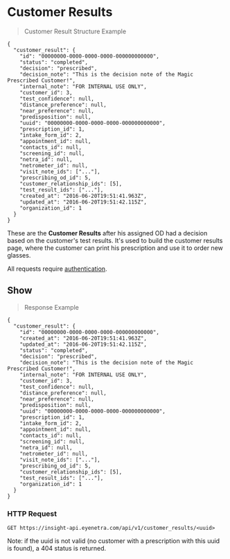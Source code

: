 # Customer Results

> Customer Result Structure Example

````
{
  "customer_result": {
    "id": "00000000-0000-0000-0000-000000000000",
    "status": "completed",
    "decision": "prescribed",
    "decision_note": "This is the decision note of the Magic Prescribed Customer!",
    "internal_note": "FOR INTERNAL USE ONLY",
    "customer_id": 3,
    "test_confidence": null,
    "distance_preference": null,
    "near_preference": null,
    "predisposition": null,
    "uuid": "00000000-0000-0000-0000-000000000000",
    "prescription_id": 1,
    "intake_form_id": 2,
    "appointment_id": null,
    "contacts_id": null,
    "screening_id": null,
    "netra_id": null,
    "netrometer_id": null,
    "visit_note_ids": ["..."],
    "prescribing_od_id": 5,
    "customer_relationship_ids": [5],
    "test_result_ids": ["..."],
    "created_at": "2016-06-20T19:51:41.963Z",
    "updated_at": "2016-06-20T19:51:42.115Z",
    "organization_id": 1
  }
}
````

These are the **Customer Results** after his assigned OD had a decision based on the customer's test results. It's used to build the customer results page, where the customer can print his prescription and use it to order new glasses.

<aside class="warn">
All requests require <a href="#basic-authentication">authentication</a>.
</aside>

## Show

> Response Example 

````
{
  "customer_result": {
    "id": "00000000-0000-0000-0000-000000000000",
    "created_at": "2016-06-20T19:51:41.963Z",
    "updated_at": "2016-06-20T19:51:42.115Z",
    "status": "completed",
    "decision": "prescribed",
    "decision_note": "This is the decision note of the Magic Prescribed Customer!",
    "internal_note": "FOR INTERNAL USE ONLY",
    "customer_id": 3,
    "test_confidence": null,
    "distance_preference": null,
    "near_preference": null,
    "predisposition": null,
    "uuid": "00000000-0000-0000-0000-000000000000",
    "prescription_id": 1,
    "intake_form_id": 2,
    "appointment_id": null,
    "contacts_id": null,
    "screening_id": null,
    "netra_id": null,
    "netrometer_id": null,
    "visit_note_ids": ["..."],
    "prescribing_od_id": 5,
    "customer_relationship_ids": [5],
    "test_result_ids": ["..."],
    "organization_id": 1
  }
}
````

### HTTP Request

`GET https://insight-api.eyenetra.com/api/v1/customer_results/<uuid>`

Note: if the uuid is not valid (no customer with a prescription with this uuid is found), a 404 status is returned.
